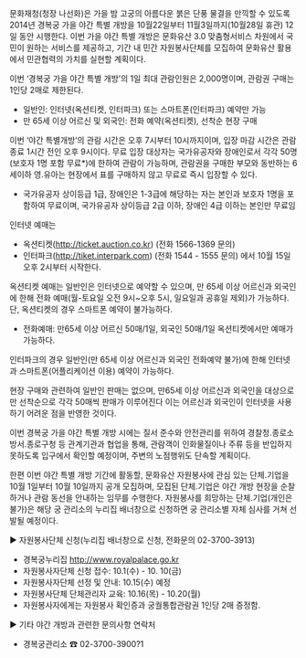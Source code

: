 문화재청(청장 나선화)은 가을 밤 고궁의 아름다운 붉은 단풍 물결을 만끽할 수 있도록 2014년 경복궁 가을 야간 특별 개방을 10월22일부터 11월3일까지(10월28일 휴관) 12일 동안 시행한다. 이번 가을 야간 특별 개방은 문화유산 3.0 맞춤형서비스 차원에서 국민이 원하는 서비스를 제공하고, 기간 내 민간 자원봉사단체를 모집하여 문화유산 활용에서 민관협력의 가치를 실현할 계획이다.

이번 ‘경복궁 가을 야간 특별 개방’의 1일 최대 관람인원은 2,000명이며, 관람권 구매는 1인당 2매로 제한된다.
- 일반인: 인터넷(옥션티켓, 인터파크) 또는 스마트폰(인터파크) 예약만 가능
- 만 65세 이상 어르신 및 외국인: 전화 예약(옥션티켓), 선착순 현장 구매

이번 ‘야간 특별개방’의 관람 시간은 오후 7시부터 10시까지이며, 입장 마감 시간은 관람 종료 1시간 전인 오후 9시이다.
무료 입장 대상자는 국가유공자와 장애인로서 각각 50명(보호자 1명 포함 무료*)에 한하여 관람이 가능하며,
관람권을 구매한 부모와 동반하는 6세이하 영․유아는 현장에서 표를 구매하지 않고 무료로 즉시 입장할 수 있다.
- 국가유공자 상이등급 1급, 장애인은 1-3급에 해당하는 자는 본인과 보호자 1명을 포함하여 무료이며, 국가유공자 상이등급 2급 이하, 장애인 4급 이하는 본인만 무료임

인터넷 예매는
  - 옥션티켓(http://ticket.auction.co.kr) (전화 1566-1369 문의)
  - 인터파크(http://tiket.interpark.com) (전화 1544 - 1555 문의)
에서 10월 15일 오후 2시부터 시작한다.

옥션티켓 예매는 일반인은 인터넷으로 예약할 수 있으며, 만 65세 이상 어르신과 외국인에 한해 전화 예매(월-토요일 오전 9시~오후 5시, 일요일과 공휴일 제외)가 가능하다. 단, 옥션티켓의 경우 스마트폰 예약이 불가능하다.
- 전화예매: 만65세 이상 어르신 50매/1일, 외국인 50매/1일 옥션티켓에서만 예매가 가능하다.

인터파크의 경우 일반인(만 65세 이상 어르신과 외국인 전화예약 불가)에 한해 인터넷과 스마트폰(어플리케이션 이용) 예약이 가능하다.

현장 구매와 관련하여 일반인 판매는 없으며, 만65세 이상 어르신과 외국인을 대상으로만 선착순으로 각각 50매씩 판매가 이루어진다
이는 어르신과 외국인이 인터넷을 사용하기 어려운 점을 반영한 것이다.

이번 경복궁 가을 야간 특별 개방 시에는 질서 준수와 안전관리를 위하여 경찰청․종로소방서․종로구청 등 관계기관과 협업을 통해, 관람객이 인화물질이나 주류 등을 반입하지 못하도록 입구에서 확인할 예정이며, 주변의 노점행위도 단속할 계획이다.

한편 이번 야간 특별 개방 기간에 활동할, 문화유산 자원봉사에 관심 있는 단체․기업을 10월 1일부터 10월 10일까지 공개 모집하며, 모집된 단체․기업은 야간 개방 현장을 순찰하거나 관람 동선을 안내하는 임무를 수행한다. 자원봉사를 희망하는 단체․기업(개인은 불가)은 해당 궁 관리소의 누리집 배너창으로 신청하면 궁 관리소별 자체 심사를 거쳐 선발될 예정이다.

▶ 자원봉사단체 신청(누리집 배너창으로 신청, 전화문의 02-3700-3913)
- 경복궁누리집 http://www.royalpalace.go.kr
- 자원봉사자단체 신청 접수: 10.1(수) - 10. 10(금)
- 자원봉사자단체 선정 및 안내: 10.15(수) 예정
- 자원봉사단체 단체관리자 교육: 10.16(목) - 10.20(월)
- 자원봉사자에게는 자원봉사 확인증과 궁궐통합관람권 1인당 2매 증정함.

▶ 기타 야간 개방과 관련한 문의사항 연락처
- 경복궁관리소 ☎ 02-3700-3900?1